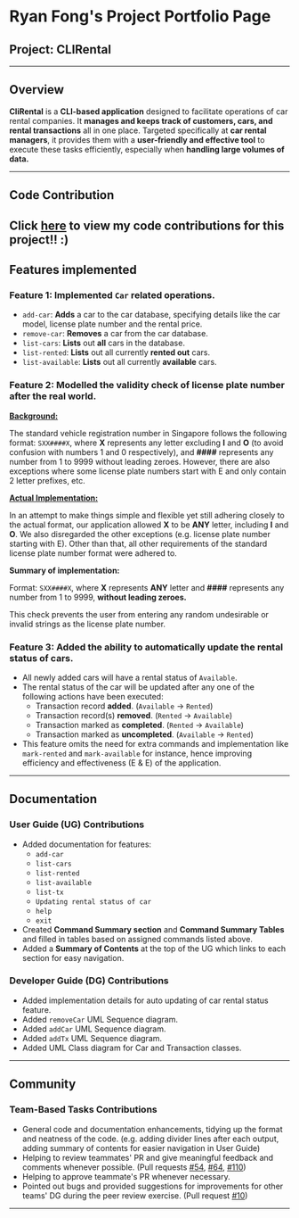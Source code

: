# Ryan Fong's Project Portfolio Page

## Project: CLIRental

---
## Overview

**CliRental** is a **CLI-based application** designed to facilitate operations of car rental
companies. It **manages and keeps track of customers, cars, and rental transactions** all
in one place. Targeted specifically at **car rental managers**, it provides them with a
**user-friendly and effective tool** to execute these tasks efficiently, especially when
**handling large volumes of data.**

---
## Code Contribution

Click [here](https://nus-cs2113-ay2425s1.github.io/tp-dashboard/?search=ct9aryan&breakdown=true&sort=groupTitle%20dsc&sortWithin=title&since=2024-09-20&timeframe=commit&mergegroup=&groupSelect=groupByRepos&checkedFileTypes=docs~functional-code~test-code~other&tabOpen=true&tabType=authorship&tabAuthor=CT9ARyan&tabRepo=AY2425S1-CS2113-T11-3%2Ftp%5Bmaster%5D&authorshipIsMergeGroup=false&authorshipFileTypes=docs~functional-code~test-code&authorshipIsBinaryFileTypeChecked=false&authorshipIsIgnoredFilesChecked=false)
to view my code contributions for this project!! :)
---

## Features implemented

### Feature 1: Implemented `Car` related operations.
- `add-car`: **Adds** a car to the car database, specifying details like
  the car model, license plate number and the rental price.
- `remove-car`: **Removes** a car from the car database.
- `list-cars`: **Lists** out **all** cars in the database.
- `list-rented`: **Lists** out all currently **rented out** cars.
- `list-available`: **Lists** out all currently **available** cars.

<div style="page-break-after: always;"></div>

### Feature 2: Modelled the validity check of license plate number after the real world.

**<u>Background:</u>**

The standard vehicle registration number in Singapore follows the
following format: `SXX####X`, where **X** represents any letter excluding
**I** and **O** (to avoid confusion with numbers 1 and 0 respectively), and
**\####** represents any number from 1 to 9999 without leading zeroes. However, there are
also exceptions where some license plate numbers start with E and only contain 2 letter
prefixes, etc.

**<u>Actual Implementation:</u>**

In an attempt to make things simple and flexible yet still adhering closely to the
actual format, our application allowed **X** to be **ANY** letter, including **I** and **O**.
We also disregarded the other exceptions (e.g. license plate number starting with E). Other
than that, all other requirements of the standard license plate number format were
adhered to.

**Summary of implementation:**

Format: `SXX####X`, where **X** represents **ANY** letter and **\####** represents
any number from 1 to 9999, **without leading zeroes.**

This check prevents the user from entering any random undesirable or 
invalid strings as the license plate number. 

### Feature 3: Added the ability to automatically update the rental status of cars.

- All newly added cars will have a rental status of `Available`.
- The rental status of the car will be updated after any one of the following actions have
  been executed:
    - Transaction record **added**. (`Available` -> `Rented`)
    - Transaction record(s) **removed**. (`Rented` -> `Available`)
    - Transaction marked as **completed**. (`Rented` -> `Available`)
    - Transaction marked as **uncompleted**. (`Available` -> `Rented`)
- This feature omits the need for extra commands and implementation like `mark-rented`
and `mark-available` for instance, hence improving efficiency and effectiveness (E & E)
of the application.

___

<div style="page-break-after: always;"></div>

## Documentation

### User Guide (UG) Contributions
- Added documentation for features:
    - `add-car`
    - `list-cars`
    - `list-rented`
    - `list-available`
    - `list-tx`
    - `Updating rental status of car`
    - `help`
    - `exit`
- Created **Command Summary section** and **Command Summary Tables** and
  filled in tables based on assigned commands listed above.
- Added a **Summary of Contents** at the top of the UG which links to each section 
for easy navigation.

### Developer Guide (DG) Contributions
- Added implementation details for auto updating of car rental status feature.
- Added `removeCar` UML Sequence diagram.
- Added `addCar` UML Sequence diagram.
- Added `addTx` UML Sequence diagram.
- Added UML Class diagram for Car and Transaction classes.

___
## Community

### Team-Based Tasks Contributions
- General code and documentation enhancements, tidying up the format and
  neatness of the code. (e.g. adding divider lines after each output, adding summary of
contents for easier navigation in User Guide)
- Helping to review teammates' PR and give meaningful feedback and
  comments whenever possible.
(Pull requests [#54](https://github.com/AY2425S1-CS2113-T11-3/tp/pull/54),
[#64](https://github.com/AY2425S1-CS2113-T11-3/tp/pull/64),
[#110](https://github.com/AY2425S1-CS2113-T11-3/tp/pull/110))
- Helping to approve teammate's PR whenever necessary.
- Pointed out bugs and provided suggestions for improvements for
  other teams' DG during the peer review exercise.
(Pull request [#10](https://github.com/nus-cs2113-AY2425S1/tp/pull/10))

---
